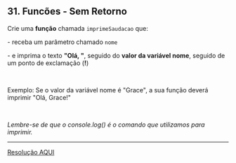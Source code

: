 <div class="layout-pane__container"><div id="main-splitpane-left" class="coding-question__left-pane"><section class="question-view__title-wrapper"><h1 class="question-view__title">31. Funcões - Sem Retorno</h1></section><section class="question-view__instruction"><div class="candidate-rich-text"><div id="dbself6lp44-instruction"><p>Crie uma <strong>função</strong> chamada <code>imprimeSaudacao</code>&nbsp;que:</p>

<p>- receba um parâmetro chamado <code>nome</code></p>

<p>- e imprima o texto <strong>"Olá, "</strong>, seguido do <strong>valor da variável nome</strong>, seguido de um ponto de exclamação (<strong>!</strong>)</p>

<p>&nbsp;</p>

<p>Exemplo: Se o valor da variável nome é "Grace", a sua função deverá imprimir "Olá, Grace!"</p>

<p>&nbsp;</p>

<p><em>Lembre-se de que o console.log() é o comando que utilizamos para imprimir.&nbsp;</em></p>
</div></div></section></div></div>

____

[Resolução AQUI](./resolucao.js)
